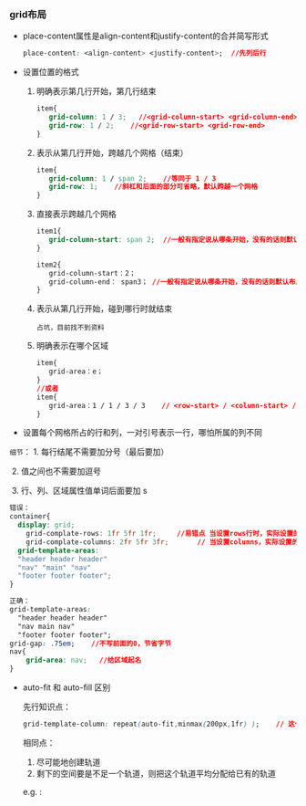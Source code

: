 ### grid布局

- place-content属性是align-content和justify-content的合并简写形式

  ```css
  place-content: <align-content> <justify-content>;  //先列后行
  ```

- 设置位置的格式

  1. 明确表示第几行开始，第几行结束

     ```css
     item{
     	grid-column: 1 / 3;	  //<grid-column-start> <grid-column-end>
     	grid-row: 1 / 2;	//<grid-row-start> <grid-row-end>
     }
     ```

  2. 表示从第几行开始，跨越几个网格（结束）

     ```css
     item{
     	grid-column: 1 / span 2;    //等同于 1 / 3
     	grid-row: 1;    //斜杠和后面的部分可省略，默认跨越一个网格
     }
     ```

  3. 直接表示跨越几个网格

     ```css
     item1{
     	grid-column-start: span 2;  //一般有指定说从哪条开始，没有的话则默认布局
     }
     
     item2{
     	grid-column-start：2；
     	grid-column-end： span3； //一般有指定说从哪条开始，没有的话则默认布局
     }
     ```

  4. 表示从第几行开始，碰到哪行时就结束

     ```
     占坑，目前找不到资料
     ```

  5. 明确表示在哪个区域

     ```css
     item{
     	grid-area：e；
     }
     //或者
     item{
     	grid-area：1 / 1 / 3 / 3    // <row-start> / <column-start> / <row-end> / <column-end>先一起设置开头，再一起设置结尾
     }
     ```



-  设置每个网格所占的行和列，一对引号表示一行，哪怕所属的列不同

  `细节`： 1. 每行结尾不需要加分号（最后要加）

  ​			 2. 值之间也不需要加逗号

  ​			 3. 行、列、区域属性值单词后面要加 s 

  ```css
  错误：
  container{
  	display: grid;
      grid-complate-rows: 1fr 5fr 1fr;     //易错点 当设置rows行时，实际设置的是视觉上的高
      grid-complate-columns: 2fr 5fr 3fr;		// 当设置columns，实际设置的是视觉上的宽度
  	grid-template-areas:
  	"header header header" 
  	"nav" "main" "nav"
  	"footer footer footer";
  }
  
  正确：
  grid-template-areas:
  	"header header header" 
  	"nav main nav"
  	"footer footer footer";
  grid-gap: .75em;    //不写前面的0，节省字节
  nav{
      grid-area: nav;   //给区域起名
  }
  ```

  

- auto-fit 和 auto-fill 区别

  先行知识点：

  ```css
  grid-template-column: repeat(auto-fit,minmax(200px,1fr) );    // 这个格式虽然复杂，但和函数repeat()一样的，auto-fit为重复的数量，minmax(200px,1fr)为重复的值
  ```

  相同点：

  1. 尽可能地创建轨道
  2. 剩下的空间要是不足一个轨道，则把这个轨道平均分配给已有的轨道

  e.g. : 

  ```
  
  ```

  